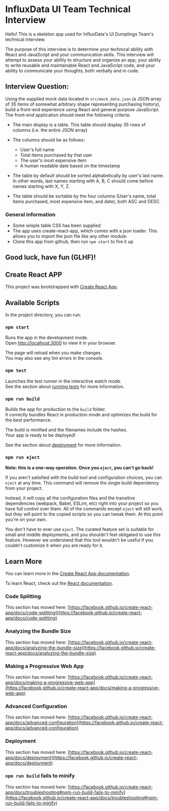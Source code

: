 # InfluxData UI Team Technical Interview

Hello! This is a skeleton app used for InfluxData's UI Dumplings Team's technical interview.

The purpose of this interview is to determine your technical ability with React and JavaScript and your communication skills. This interview will attempt to assess your ability to structure and organize an app, your ability to write reusable and maintainable React and JavaScript code, and your ability to communicate your thoughts, both verbally and in code.

## Interview Question:

Using the supplied mock data located in `src/mock_data.json` (a JSON array of 35 items of somewhat arbitrary shape representing purchasing history), build a front-end experience using React and general purpose JavaScript. The front-end application should meet the following criteria:

- The main display is a table. This table should display 35 rows of columns (i.e. the entire JSON array)

- The columns should be as follows:
  - User's full name
  - Total items purchased by that user
  - The user's most expensive item
  - A human readable date based on the timestamp

- The table by default should be sorted alphabetically by user's last name. In other words, last names starting with A, B, C should come before names starting with X, Y, Z.

- The table should be sortable by the four columns (User's name, total items purchased, most expensive item, and date), both ASC and DESC.

### General information
- Some simple table CSS has been supplied
- The app uses create-react-app, which comes with a json loader. This allows you to import the json file like any other module.
- Clone this app from github, then run `npm start` to fire it up

Good luck, have fun (GLHF)!
---

## Create React APP

This project was bootstrapped with [Create React App](https://github.com/facebook/create-react-app).

## Available Scripts

In the project directory, you can run:

### `npm start`

Runs the app in the development mode.\
Open [http://localhost:3000](http://localhost:3000) to view it in your browser.

The page will reload when you make changes.\
You may also see any lint errors in the console.

### `npm test`

Launches the test runner in the interactive watch mode.\
See the section about [running tests](https://facebook.github.io/create-react-app/docs/running-tests) for more information.

### `npm run build`

Builds the app for production to the `build` folder.\
It correctly bundles React in production mode and optimizes the build for the best performance.

The build is minified and the filenames include the hashes.\
Your app is ready to be deployed!

See the section about [deployment](https://facebook.github.io/create-react-app/docs/deployment) for more information.

### `npm run eject`

**Note: this is a one-way operation. Once you `eject`, you can't go back!**

If you aren't satisfied with the build tool and configuration choices, you can `eject` at any time. This command will remove the single build dependency from your project.

Instead, it will copy all the configuration files and the transitive dependencies (webpack, Babel, ESLint, etc) right into your project so you have full control over them. All of the commands except `eject` will still work, but they will point to the copied scripts so you can tweak them. At this point you're on your own.

You don't have to ever use `eject`. The curated feature set is suitable for small and middle deployments, and you shouldn't feel obligated to use this feature. However we understand that this tool wouldn't be useful if you couldn't customize it when you are ready for it.

## Learn More

You can learn more in the [Create React App documentation](https://facebook.github.io/create-react-app/docs/getting-started).

To learn React, check out the [React documentation](https://reactjs.org/).

### Code Splitting

This section has moved here: [https://facebook.github.io/create-react-app/docs/code-splitting](https://facebook.github.io/create-react-app/docs/code-splitting)

### Analyzing the Bundle Size

This section has moved here: [https://facebook.github.io/create-react-app/docs/analyzing-the-bundle-size](https://facebook.github.io/create-react-app/docs/analyzing-the-bundle-size)

### Making a Progressive Web App

This section has moved here: [https://facebook.github.io/create-react-app/docs/making-a-progressive-web-app](https://facebook.github.io/create-react-app/docs/making-a-progressive-web-app)

### Advanced Configuration

This section has moved here: [https://facebook.github.io/create-react-app/docs/advanced-configuration](https://facebook.github.io/create-react-app/docs/advanced-configuration)

### Deployment

This section has moved here: [https://facebook.github.io/create-react-app/docs/deployment](https://facebook.github.io/create-react-app/docs/deployment)

### `npm run build` fails to minify

This section has moved here: [https://facebook.github.io/create-react-app/docs/troubleshooting#npm-run-build-fails-to-minify](https://facebook.github.io/create-react-app/docs/troubleshooting#npm-run-build-fails-to-minify)
